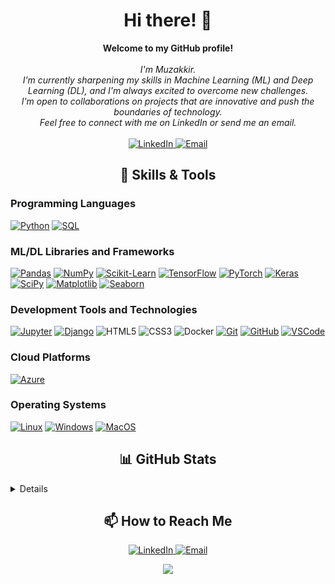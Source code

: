 <h1 align="center">Hi there! 👋</h1>

<p align="center">
    <b>Welcome to my GitHub profile!</b><br><br>
    <i>
        I'm Muzakkir.<br>
        I'm currently sharpening my skills in Machine Learning (ML) and Deep Learning (DL), and I'm always excited to overcome new challenges.<br>
        I'm open to collaborations on projects that are innovative and push the boundaries of technology.<br>
        Feel free to connect with me on LinkedIn or send me an email.<br>
    </i><br>
    <a href="https://www.linkedin.com/in/syed-muzakkir-hussain/">
        <img src="https://img.shields.io/badge/LinkedIn-blue?style=flat-square&logo=linkedin" alt="LinkedIn">
    </a>
    <a href="mailto:muzakkirhussain011@gmail.com">
        <img src="https://img.shields.io/badge/Email-blue?style=flat-square&logo=gmail&logoColor=white" alt="Email">
    </a>
</p>

<h2 align="center">🔧 Skills & Tools</h2>

### Programming Languages

[![Python](https://img.shields.io/badge/python-black?style=for-the-badge&logo=python)](https://github.com/muzakkirhussain011)
[![SQL](https://img.shields.io/badge/sql-black?style=for-the-badge&logo=mysql)](https://github.com/muzakkirhussain011)

### ML/DL Libraries and Frameworks

[![Pandas](https://img.shields.io/badge/pandas-black?style=for-the-badge&logo=pandas)](https://github.com/muzakkirhussain011)
[![NumPy](https://img.shields.io/badge/numpy-black?style=for-the-badge&logo=numpy)](https://github.com/muzakkirhussain011)
[![Scikit-Learn](https://img.shields.io/badge/scikit--learn-black?style=for-the-badge&logo=scikit-learn)](https://github.com/muzakkirhussain011)
[![TensorFlow](https://img.shields.io/badge/TensorFlow-black?style=for-the-badge&logo=TensorFlow&logoColor=white)](https://github.com/muzakkirhussain011)
[![PyTorch](https://img.shields.io/badge/PyTorch-black?style=for-the-badge&logo=PyTorch)](https://github.com/muzakkirhussain011)
[![Keras](https://img.shields.io/badge/Keras-black?style=for-the-badge&logo=keras)](https://github.com/muzakkirhussain011)
[![SciPy](https://img.shields.io/badge/SciPy-black?style=for-the-badge&logo=scipy)](https://github.com/muzakkirhussain011)
[![Matplotlib](https://img.shields.io/badge/Matplotlib-black?style=for-the-badge&logo=Matplotlib)](https://github.com/muzakkirhussain011)
[![Seaborn](https://img.shields.io/badge/Seaborn-black?style=for-the-badge&logo=seaborn)](https://github.com/muzakkirhussain011)

### Development Tools and Technologies

[![Jupyter](https://img.shields.io/badge/Jupyter-black?style=for-the-badge&logo=Jupyter)](https://github.com/muzakkirhussain011)
[![Django](https://img.shields.io/badge/django-black?style=for-the-badge&logo=django)](https://github.com/muzakkirhussain011)
![HTML5](https://img.shields.io/badge/html5-black?style=for-the-badge&logo=html5)
![CSS3](https://img.shields.io/badge/css3-black?style=for-the-badge&logo=css3)
![Docker](https://img.shields.io/badge/docker-black?style=for-the-badge&logo=docker)
[![Git](https://img.shields.io/badge/Git-black?style=for-the-badge&logo=git)](https://github.com/muzakkirhussain011)
[![GitHub](https://img.shields.io/badge/GitHub-black?style=for-the-badge&logo=github)](https://github.com/muzakkirhussain011)
[![VSCode](https://img.shields.io/badge/VSCode-black?style=for-the-badge&logo=visual-studio-code)](https://github.com/muzakkirhussain011)

### Cloud Platforms

[![Azure](https://img.shields.io/badge/Azure-black?style=for-the-badge&logo=microsoft-azure)](https://github.com/muzakkirhussain011)

### Operating Systems

[![Linux](https://img.shields.io/badge/linux-black?style=for-the-badge&logo=Linux)](https://github.com/muzakkirhussain011)
[![Windows](https://img.shields.io/badge/Windows-black?style=for-the-badge&logo=Windows)](https://github.com/muzakkirhussain011)
[![MacOS](https://img.shields.io/badge/MacOS-black?style=for-the-badge&logo=Apple)](https://github.com/muzakkirhussain011)

<h2 align="center">📊 GitHub Stats</h2>

<details>
<p align="center">
  <a href="https://github.com/muzakkirhussain011">
    <img src="http://github-profile-summary-cards.vercel.app/api/cards/profile-details?username=muzakkirhussain011&theme=transparent" />
  </a>
  <a href="https://github.com/muzakkirhussain011">
    <img src="https://github-readme-streak-stats.herokuapp.com/?user=muzakkirhussain011&hide_border=true&card_width=338&theme=transparent" />
  </a>
  <a href="https://github.com/muzakkirhussain011">
    <img src="http://github-profile-summary-cards.vercel.app/api/cards/stats?username=muzakkirhussain011&theme=transparent" />
  </a>
</p>
</details>

<h2 align="center">📫 How to Reach Me</h2>

<p align="center">
  <a href="https://www.linkedin.com/in/syed-muzakkir-hussain/">
    <img src="https://img.shields.io/badge/LinkedIn-blue?style=flat-square&logo=linkedin" alt="LinkedIn">
  </a>
  <a href="mailto:muzakkirhussain011@gmail.com">
    <img src="https://img.shields.io/badge/Email-blue?style=flat-square&logo=gmail&logoColor=white" alt="Email">
  </a>
</p>

<p align="center">
  <a href="https://github.com/muzakkirhussain011">
    <img src="https://komarev.com/ghpvc/?username=muzakkirhussain011&color=blue&style=flat" />
  </a>
</p>
